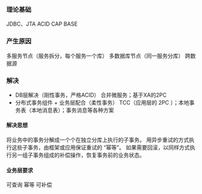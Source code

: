### 理论基础
JDBC、JTA
ACID
CAP
BASE

### 产生原因
多服务节点（服务拆分，每个服务一个库）
多数据库节点（同一服务分库）
跨数据源

### 解决
* DB层解决（刚性事务，严格ACID） 合并微服务；基于XA的2PC
* 分布式事务组件 + 业务层配合（柔性事务） TCC（应用层的 2PC ）；本地事务表（本地消息表）；事务消息等各种方案

#### 解决思想
将业务中的事务分解成一个个在独立分库上执行的子事务。
用异步重试的方式执行这些子事务，由框架或应用保证重试的 “幂等”。
如果需要回滚，以同样方式执行另一组子事务组成的补偿操作，恢复事务前的业务状态。

#### 业务层要求
可查询
幂等
可补偿
